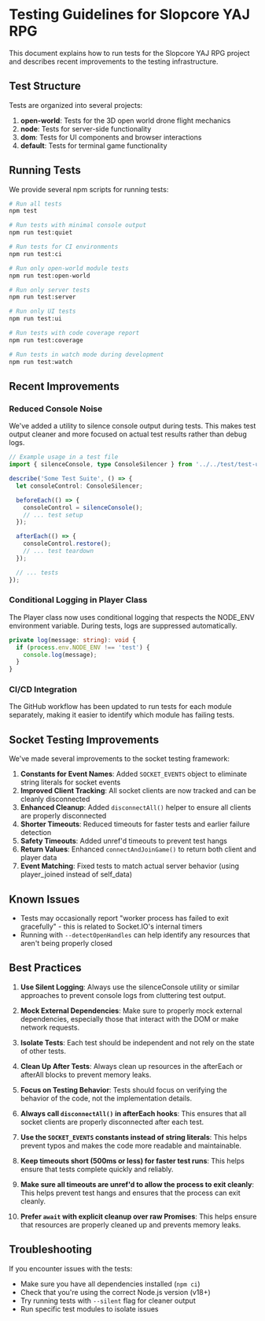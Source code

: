 # Testing Guidelines for Slopcore YAJ RPG

This document explains how to run tests for the Slopcore YAJ RPG project and describes recent improvements to the testing infrastructure.

## Test Structure

Tests are organized into several projects:

1. **open-world**: Tests for the 3D open world drone flight mechanics
2. **node**: Tests for server-side functionality
3. **dom**: Tests for UI components and browser interactions
4. **default**: Tests for terminal game functionality

## Running Tests

We provide several npm scripts for running tests:

```bash
# Run all tests
npm test

# Run tests with minimal console output
npm run test:quiet

# Run tests for CI environments
npm run test:ci

# Run only open-world module tests 
npm run test:open-world

# Run only server tests
npm run test:server

# Run only UI tests
npm run test:ui

# Run tests with code coverage report
npm run test:coverage

# Run tests in watch mode during development
npm run test:watch
```

## Recent Improvements

### Reduced Console Noise

We've added a utility to silence console output during tests. This makes test output cleaner and more focused on actual test results rather than debug logs.

```typescript
// Example usage in a test file
import { silenceConsole, type ConsoleSilencer } from '../../test/test-utils';

describe('Some Test Suite', () => {
  let consoleControl: ConsoleSilencer;

  beforeEach(() => {
    consoleControl = silenceConsole();
    // ... test setup
  });

  afterEach(() => {
    consoleControl.restore();
    // ... test teardown
  });

  // ... tests
});
```

### Conditional Logging in Player Class

The Player class now uses conditional logging that respects the NODE_ENV environment variable. During tests, logs are suppressed automatically.

```typescript
private log(message: string): void {
  if (process.env.NODE_ENV !== 'test') {
    console.log(message);
  }
}
```

### CI/CD Integration

The GitHub workflow has been updated to run tests for each module separately, making it easier to identify which module has failing tests.

## Socket Testing Improvements

We've made several improvements to the socket testing framework:

1. **Constants for Event Names**: Added `SOCKET_EVENTS` object to eliminate string literals for socket events
2. **Improved Client Tracking**: All socket clients are now tracked and can be cleanly disconnected
3. **Enhanced Cleanup**: Added `disconnectAll()` helper to ensure all clients are properly disconnected
4. **Shorter Timeouts**: Reduced timeouts for faster tests and earlier failure detection
5. **Safety Timeouts**: Added unref'd timeouts to prevent test hangs
6. **Return Values**: Enhanced `connectAndJoinGame()` to return both client and player data
7. **Event Matching**: Fixed tests to match actual server behavior (using player_joined instead of self_data)

## Known Issues

- Tests may occasionally report "worker process has failed to exit gracefully" - this is related to Socket.IO's internal timers
- Running with `--detectOpenHandles` can help identify any resources that aren't being properly closed

## Best Practices

1. **Use Silent Logging**: Always use the silenceConsole utility or similar approaches to prevent console logs from cluttering test output.

2. **Mock External Dependencies**: Make sure to properly mock external dependencies, especially those that interact with the DOM or make network requests.

3. **Isolate Tests**: Each test should be independent and not rely on the state of other tests.

4. **Clean Up After Tests**: Always clean up resources in the afterEach or afterAll blocks to prevent memory leaks.

5. **Focus on Testing Behavior**: Tests should focus on verifying the behavior of the code, not the implementation details.

6. **Always call `disconnectAll()` in afterEach hooks**: This ensures that all socket clients are properly disconnected after each test.

7. **Use the `SOCKET_EVENTS` constants instead of string literals**: This helps prevent typos and makes the code more readable and maintainable.

8. **Keep timeouts short (500ms or less) for faster test runs**: This helps ensure that tests complete quickly and reliably.

9. **Make sure all timeouts are unref'd to allow the process to exit cleanly**: This helps prevent test hangs and ensures that the process can exit cleanly.

10. **Prefer `await` with explicit cleanup over raw Promises**: This helps ensure that resources are properly cleaned up and prevents memory leaks.

## Troubleshooting

If you encounter issues with the tests:

- Make sure you have all dependencies installed (`npm ci`)
- Check that you're using the correct Node.js version (v18+)
- Try running tests with `--silent` flag for cleaner output
- Run specific test modules to isolate issues 